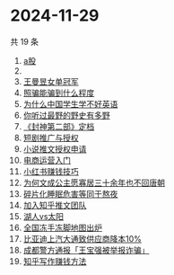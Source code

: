 # 2024-11-29

共 19 条

<!-- BEGIN -->
<!-- 最后更新时间 Fri Nov 29 2024 20:14:38 GMT+0800 (China Standard Time) -->

1. [a股](https://www.zhihu.com/search?q=a股)
1. [](https://www.zhihu.com/search?q=)
1. [王曼昱女单冠军](https://www.zhihu.com/search?q=王曼昱女单冠军)
1. [照骗能骗到什么程度](https://www.zhihu.com/search?q=照骗能骗到什么程度)
1. [为什么中国学生学不好英语](https://www.zhihu.com/search?q=为什么中国学生学不好英语)
1. [你听过最野的野史有多野](https://www.zhihu.com/search?q=你听过最野的野史有多野)
1. [《封神第二部》定档](https://www.zhihu.com/search?q=《封神第二部》定档)
1. [短剧推广与授权](https://www.zhihu.com/search?q=短剧推广与授权)
1. [小说推文授权申请](https://www.zhihu.com/search?q=小说推文授权申请)
1. [电商运营入门](https://www.zhihu.com/search?q=电商运营入门)
1. [小红书赚钱技巧](https://www.zhihu.com/search?q=小红书赚钱技巧)
1. [为何文成公主愿寡居三十余年也不回唐朝](https://www.zhihu.com/search?q=为何文成公主愿寡居三十余年也不回唐朝)
1. [碎片化睡眠危害等同于熬夜](https://www.zhihu.com/search?q=碎片化睡眠危害等同于熬夜)
1. [加入知乎推文团队](https://www.zhihu.com/search?q=加入知乎推文团队)
1. [湖人vs太阳](https://www.zhihu.com/search?q=湖人vs太阳)
1. [全国冻手冻脚地图出炉](https://www.zhihu.com/search?q=全国冻手冻脚地图出炉)
1. [比亚迪上汽大通致供应商降本10%](https://www.zhihu.com/search?q=比亚迪上汽大通致供应商降本10%)
1. [成都警方通报「王宝强被举报诈骗」](https://www.zhihu.com/search?q=成都警方通报「王宝强被举报诈骗」)
1. [知乎写作赚钱方法](https://www.zhihu.com/search?q=知乎写作赚钱方法)

<!-- END -->
